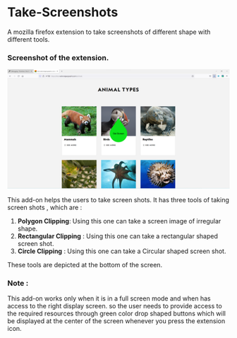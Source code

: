 # Take-Screenshots
A mozilla firefox extension to take screenshots of different shape with different tools.


### Screenshot of the extension.
![alt](screenshot1.png)

This add-on helps the users to take screen shots.
It has three tools of taking screen shots , which are :
1. **Polygon Clipping**: Using this one can take a screen image of irregular shape.
2. **Rectangular Clipping** : Using this one can take a rectangular shaped screen shot.
3. **Circle Clipping** : Using this one can take a Circular shaped screen shot.

These tools are depicted at the bottom of the screen.
### Note :
This add-on works only when it is in a full screen mode and when has access to the right display screen.
so the user needs to provide access to the required resources through green color drop shaped buttons which will be displayed at the center of the screen whenever you press the extension icon.
